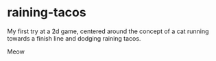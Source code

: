 # raining-tacos
My first try at a 2d game, centered around the concept of a cat running towards a finish line and dodging raining tacos.

Meow
